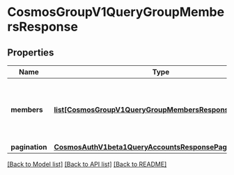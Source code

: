 # CosmosGroupV1QueryGroupMembersResponse

## Properties
Name | Type | Description | Notes
------------ | ------------- | ------------- | -------------
**members** | [**list[CosmosGroupV1QueryGroupMembersResponseMembers]**](CosmosGroupV1QueryGroupMembersResponseMembers.md) | members are the members of the group with given group_id. | [optional] 
**pagination** | [**CosmosAuthV1beta1QueryAccountsResponsePagination**](CosmosAuthV1beta1QueryAccountsResponsePagination.md) |  | [optional] 

[[Back to Model list]](../README.md#documentation-for-models) [[Back to API list]](../README.md#documentation-for-api-endpoints) [[Back to README]](../README.md)

